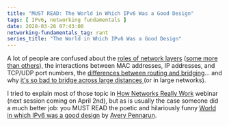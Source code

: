 ```yaml
---
title: "MUST READ: The World in Which IPv6 Was a Good Design"
tags: [ IPv6, networking fundamentals ]
date: 2020-03-26 07:43:00
networking-fundamentals_tag: rant
series_title: "The World in Which IPv6 Was a Good Design"
---
```


A lot of people are confused about the [roles of network layers](/2019/09/response-osi-model-is-lie/) ([some more than others](/2020/03/omg-what-is-layer-2/)), the interactions between MAC addresses, IP addresses, and TCP/UDP port numbers, the [differences between routing and bridging](/2011/07/is-fibre-channel-switching-bridging-or/)... and why [it's so bad to bridge across large distances ](/2020/02/live-vmotion-into-vmware-on-aws-cloud/)(or in large networks).

I tried to explain most of those topic in [How Networks Really Work](https://www.ipspace.net/How_Networks_Really_Work) webinar (next session coming on April 2nd), but as is usually the case someone did a much better job: you MUST READ the poetic and hilariously funny [World in which IPv6 was a good design](https://apenwarr.ca/log/20170810) by [Avery Pennarun](https://www.linkedin.com/in/apenwarr/).
